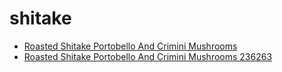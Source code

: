 # shitake

 * [Roasted Shitake Portobello And Crimini Mushrooms](../../index/r/roasted-shitake-portobello-and-crimini-mushrooms-236263.json)
 * [Roasted Shitake Portobello And Crimini Mushrooms 236263](../../index/r/roasted-shitake-portobello-and-crimini-mushrooms-236263.json)
